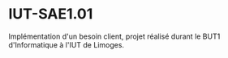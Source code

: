 # IUT-SAE1.01

Implémentation d'un besoin client, projet réalisé durant le BUT1 d'Informatique à l'IUT de Limoges.
